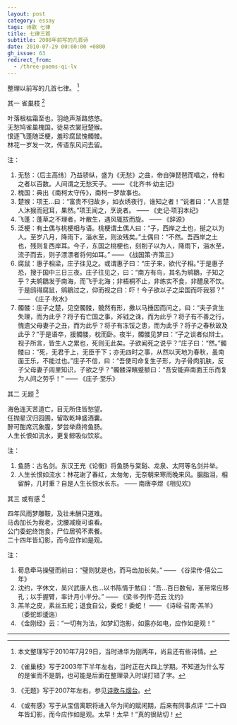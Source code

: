 ```yaml
---
layout: post
category: essay
tags: 诗歌 七律
title: 七律三首
subtitle: 2008年前写的几首诗
date: 2010-07-29 00:00:00 +0800
gh_issue: 63
redirect_from:
  - /three-poems-qi-lv
---
```


整理以前写的几首七律。 [^1]

其一 雀巢枝 [^2]

叶落根枯霜至也，羽绝声渐路悠悠。   
无愁鸠雀巢槐国，徒易衣裳冠楚猴。   
恨逐飞蓬随泛梗，羞珍腐鼠愧髑髅。   
林花一岁发一次，传语东风问去留。    

注：
1. 无愁：（后主高纬）乃益骄纵，盛为《无愁》之曲，帝自弹琵琶而唱之，侍和之者以百数。人间谓之无愁天子。 —— 《北齐书·幼主记》
2. 槐国：典出《南柯太守传》，南柯一梦故事也。
3. 楚猴：项王...曰：“富贵不归故乡，如衣绣夜行，谁知之者！”说者曰：“人言楚人沐猴而冠耳，果然。”项王闻之，烹说者。 —— 《史记·项羽本纪》
4. 飞蓬：蓬草之不理者，叶散生，遇风辄拔而旋。 —— 《辞源》
5. 泛梗：有土偶与桃梗相与语。桃梗谓土偶人曰：“子，西岸之土也，挻之以为人。至岁八月，降雨下，淄水至，则汝残矣。”土偶曰：“不然。吾西岸之土也，残则复西岸耳。今子，东国之桃梗也，刻削子以为人，降雨下，淄水至，流子而去，则子漂漂者将何如耳。” —— 《战国策·齐策三》
6. 腐鼠：惠子相梁，庄子往见之。或谓惠子曰：“庄子来，欲代子相。”于是惠子恐，搜于国中三日三夜。庄子往见之，曰：“南方有鸟，其名为鹓鶵，子知之乎？夫鹓鶵发于南海，而飞于北海；非梧桐不止，非练实不食，非醴泉不饮。于是鸱得腐鼠，鹓鶵过之，仰而视之曰：吓！今子欲以子之梁国而吓我邪？” —— 《庄子·秋水》
7. 髑髅：庄子之楚，见空髑髅，髐然有形，撽以马捶因而问之，曰：“夫子贪生失理，而为此乎？将子有亡国之事，斧钺之诛，而为此乎？将子有不善之行，愧遗父母妻子之丑，而为此乎？将子有冻馁之患，而为此乎？将子之春秋故及此乎？”于是语卒，援髑髅，枕而卧。夜半，髑髅见梦曰：“子之谈者似辩士。视子所言，皆生人之累也，死则无此矣。子欲闻死之说乎？”庄子曰：“然。”髑髅曰：“死，无君于上，无臣于下；亦无四时之事，从然以天地为春秋，虽南面王乐，不能过也。”庄子不信，曰：“吾使司命复生子形，为子骨肉肌肤，反子父母妻子闾里知识，子欲之乎？”髑髅深矉蹙额曰：“吾安能弃南面王乐而复为人间之劳乎！” —— 《庄子·至乐》


其二 无题 [^3]

海色连天苦道亡，目无所住皆愁望。   
任抛星汉归园圃，留取乾坤盛酒囊。   
醉可酣席沉象腹，梦尝举鼎挎鱼肠。   
人生长恨如流水，更复鲸吸似饮浆。 

注：
1. 鱼肠：古名剑。东汉王充《论衡》将鱼肠与棠谿、龙泉、太阿等名剑并举。
2. 人生长恨如流水：林花谢了春红，太匆匆，无奈朝来寒雨晚来风。胭脂泪，相留醉，几时重？自是人生长恨水长东。 —— 南唐李煜《相见欢》


其三 或有感 [^4]

四年风雨梦雕鞍，及壮未酬只道难。   
马齿加长为我老，沈腰减瘦可谁看。   
公门委蛇终饱食，尸位居鸮不素餐。   
二十四年皆幻影，而今应作如是观。   

注：
1. 荀息牵马操璧而前曰：“璧则犹是也，而马齿加长矣。” —— 《谷梁传·僖公二年》
2. 沈约，字休文，吴兴武康人也...以书陈情于勉曰：“吾...百日数旬，革带常应移孔；以手握臂，率计月小半分。” —— 《梁书·列传·范云 沈约》
3. 羔羊之皮，素丝五紽；退食自公，委蛇！委蛇！ —— 《诗经·召南·羔羊》 （委蛇即逶迤）
4. 《金刚经》云：“一切有为法，如梦幻泡影，如露亦如电，应作如是观！”


************

[^1]: 本文整理写于2010年7月29日，当时进华为刚两年，尚且还有些诗情。
[^2]: 《雀巢枝》写于2003年下半年左右，当时正在大四上学期。不知道为什么写的是雀而不是鹊，也可能是后面在整理录入时误打错了字。
[^3]: 《无题》写于2007年左右，参见[诗歌与烟台](/yantai-poems)。
[^4]: 《或有感》写于从宝信离职将进入华为间的赋闲期，后来有同事点评 “二十四年皆幻影，而今应作如是观。太早！太早！”真的很贴切！
